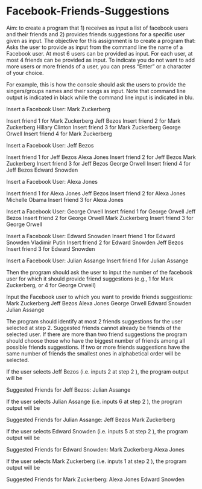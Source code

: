 # Facebook-Friends-Suggestions
Aim: to create a program that 1) receives as input a list of facebook users and their friends and 2) 
provides friends suggestions for a specific user given as input.
The objective for this assignment is to create a program that:
Asks the user to provide as input from the command line the name of a Facebook user. At most 6 users can be provided as input. For each user, at most 4 friends can be provided as input. To indicate you do not want to add more users or more friends of a user, you can press “Enter” or a character of your choice.

For example, this is how the console should ask the users to provide the singers/groups names and their songs as input. Note that command line output is indicated in black while the command line input is indicated in blu.

Insert a Facebook User:
Mark Zuckerberg

Insert friend 1 for Mark Zuckerberg
Jeff Bezos
Insert friend 2 for Mark Zuckerberg
Hillary Clinton
Insert friend 3 for Mark Zuckerberg
George Orwell
Insert friend 4 for Mark Zuckerberg


Insert a Facebook User:
Jeff Bezos

Insert friend 1 for Jeff Bezos
Alexa Jones
Insert friend 2 for Jeff Bezos
Mark Zuckerberg
Insert friend 3 for Jeff Bezos
George Orwell
Insert friend 4 for Jeff Bezos
Edward Snowden


Insert a Facebook User:
Alexa Jones

Insert friend 1 for Alexa Jones
Jeff Bezos
Insert friend 2 for Alexa Jones
Michelle Obama
Insert friend 3 for Alexa Jones


Insert a Facebook User:
George Orwell
Insert friend 1 for George Orwell
Jeff Bezos
Insert friend 2 for George Orwell
Mark Zuckerberg
Insert friend 3 for George Orwell


Insert a Facebook User:
Edward Snowden
Insert friend 1 for Edward Snowden
Vladimir Putin
Insert friend 2 for Edward Snowden
Jeff Bezos
Insert friend 3 for Edward Snowden


Insert a Facebook User:
Julian Assange
Insert friend 1 for Julian Assange



Then the program should ask the user to input the number of the facebook user for which it should provide friend suggestions (e.g., 1 for Mark Zuckerberg, or 4 for George Orwell) 

Input the Facebook user to which you want to provide friends suggestions:
 Mark Zuckerberg
 Jeff Bezos
 Alexa Jones
 George Orwell
 Edward Snowden
 Julian Assange


The program should identify at most 2 friends suggestions for the user selected at step 2. Suggested friends cannot already be friends of the selected user. If there are more than two friend suggestions the program should choose those who have the biggest number of friends among all possible friends suggestions. If two or more friends suggestions have the same number of friends the smallest ones in alphabetical order will be selected.

If the user selects Jeff Bezos (i.e. inputs 2 at step 2 ), the program output will be 

Suggested Friends for Jeff Bezos:
Julian Assange

If the user selects Julian Assange (i.e. inputs 6 at step 2 ), the program output will be 

Suggested Friends for Julian Assange:
Jeff Bezos
Mark Zuckerberg

If the user selects Edward Snowden (i.e. inputs 5 at step 2 ), the program output will be 

Suggested Friends for Edward Snowden:
Mark Zuckerberg
Alexa Jones


If the user selects Mark Zuckerberg (i.e. inputs 1 at step 2 ), the program output will be 

Suggested Friends for Mark Zuckerberg:
Alexa Jones
Edward Snowden
 

